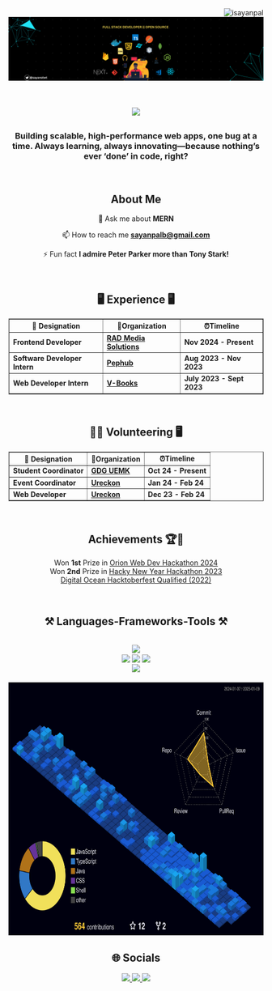 <img align="right" src="https://komarev.com/ghpvc/?username=isayanpal&label=Profile%20views&color=0e75b6&style=flat" alt="isayanpal" />

<p align="center"><img src="images/github-profile.png" alt="Cover Image" /></p>

<h1 align="center">
    <img src="https://readme-typing-svg.herokuapp.com/?font=Righteous&size=35&center=true&vCenter=true&width=500&height=70&duration=4000&lines=Hi+There!+👋;+I'm+Sayan!;" />
</h1>

<h3 align="center">Building scalable, high-performance web apps, one bug at a time. Always learning, always innovating—because nothing’s ever ‘done’ in code, right?</h3>

<br/>

<h2 align="center"> About Me </h2>
<div align="center">
 
 💬 Ask me about **MERN**

📫 How to reach me **sayanpalb@gmail.com**

⚡ Fun fact **I admire Peter Parker more than Tony Stark!**

 </div>

 <br/>

<h2 align="center">🖥️ Experience 🖥️</h2>
<div align="center">
        <table border="1">
        <tr>
            <th>💼 Designation</th>
            <th>🏢Organization</th>
            <th>⏰Timeline </th>
        </tr>
        <tr>
            <td><b>Frontend Developer</b></td>
            <td><a href="https://www.linkedin.com/company/rad-media-solutions/"><b>RAD Media Solutions</b></a></td>
            <td><b>Nov 2024 - Present</b></td>
        </tr>
        <tr>
            <td><b>Software Developer Intern</b></td>
            <td><a href="https://www.pephub.tech/"><b>Pephub</b></a></td>
            <td><b>Aug 2023 - Nov 2023</b></td>
        </tr>
        <tr>
            <td><b>Web Developer Intern</b></td>
            <td><a href="https://www.linkedin.com/company/v-books/?originalSubdomain=in"><b>V-Books</b></a></td>
            <td><b>July 2023 - Sept 2023</b></td>
        </tr>
    </table>
</div>

<br/>

<h2 align="center">🙋‍♂️ Volunteering 🖥️</h2>
<div align="center">
        <table border="1">
        <tr>
            <th>💼 Designation</th>
            <th>🏢Organization</th>
            <th>⏰Timeline </th>
        </tr>
        <tr>
            <td><b>Student Coordinator</b></td>
            <td><a href="https://gdg.community.dev/gdg-on-campus-university-of-engineering-management-kolkata-india/"><b>GDG UEMK</b></a></td>
            <td><b>Oct 24 - Present</b></td>
        </tr>
        <tr>
            <td><b>Event Coordinator</b></td>
            <td><a href="https://ureckon.uem.edu.in/"><b>Ureckon</b></a></td>
            <td><b>Jan 24 - Feb 24</b></td>
        </tr>
        <tr>
            <td><b>Web Developer</b></td>
            <td><a href="https://ureckon.uem.edu.in/"><b>Ureckon</b></a></td>
            <td><b>Dec 23 - Feb 24</b></td>
        </tr>
    </table>
</div>

<br/>

<h2 align="center"> Achievements 🏆🎉 </h2>
<div align="center">
        
Won <b>1st</b> Prize in <a href="https://www.linkedin.com/posts/sayan-snigdha-pal_winner-webdevelopment-grateful-activity-7246589971577331712-sIes?utm_source=share&utm_medium=member_desktop">Orion Web Dev Hackathon 2024</a> 
        <br/>
Won <b>2nd</b> Prize in <a href="https://devpost.com/software/my-listed-habits-mlh">Hacky New Year Hackathon 2023</a>
<br/>
<a href="https://www.linkedin.com/posts/sayan-snigdha-pal_hacktoberfest2022-hacktoberfest-swags-activity-7031565461225947136-XUbn?utm_source=share&utm_medium=member_desktop">Digital Ocean Hacktoberfest Qualified (2022)</a>        
</div>

<br/>

<h2 align="center">⚒️ Languages-Frameworks-Tools ⚒️</h2>
<br/>
<div align="center">
        <img src="https://skillicons.dev/icons?i=vscode,idea,figma" />
        <br/>
        <img src="https://skillicons.dev/icons?i=html,css,tailwind,bootstrap,sass,c,java" />
            <img src="https://skillicons.dev/icons?i=javascript,typescript,react,nextjs,nodejs,express,mongodb,firebase,supabase" />
        <img src="https://skillicons.dev/icons?i=git,github,prisma,postman,docker" />
        <br/>
        <img src="https://skillicons.dev/icons?i=npm,vite,netlify,vercel"/>
<br>
<!-- </div>

<!-- <h2 align="center">⚡ Stats ⚡</h2> -->
<!-- <div align="center"> -->
<!--  <img width=390 style="margin-right: 25px;" src="https://github-readme-streak-stats.herokuapp.com/?user=isayanpal&count_private=true&theme=react&hide_border=false&border_radius=10" alt="streak stats"/>
  <img width=390 src="https://github-readme-stats.vercel.app/api?username=isayanpal&count_private=true&show_icons=true&theme=react&rank_icon=github&hide_border=false&border_radius=10" alt="readme stats" /> -->
<!-- </div> -->
<br/>
<div align=center>
    <img src="profile-3d-contrib/profile-night-view.svg" height="500" alt="Profile 3D Contrib">
</div>
<h2 align="center">🌐 Socials</h2>
<div align="center"> 
  
  <a href="https://linkedin.com/in/sayan-snigdha-pal" target="_blank">
    <img src="https://img.shields.io/badge/LinkedIn-0077B5?style=for-the-badge&logo=linkedin&logoColor=white" target="_blank" />
  </a>
<a href="https://x.com/sayanstwt" target="_blank">
    <img src="https://img.shields.io/badge/X-000000?style=for-the-badge&logo=x&logoColor=white" />
  </a>
  <a href="https://isayanpal.vercel.app" target="_blank">
     <img src="https://img.shields.io/badge/Portfolio-FF5722?style=for-the-badge&logo=todoist&logoColor=white" target="_blank" /> 
  </a>
</div>
